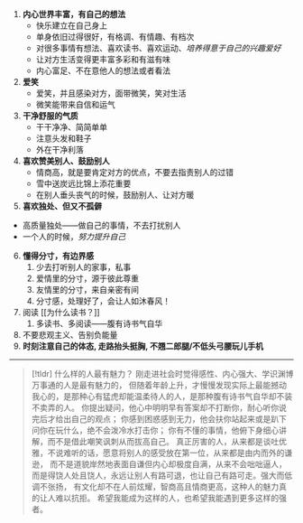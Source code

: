 1. **内心世界丰富，有自己的想法**
	- 快乐建立在自己身上
	- 单身依旧过得很好，有格调、有情趣、有档次
	- 对很多事情有想法、喜欢读书、喜欢运动、*培养得意于自己的兴趣爱好*
	- 让对方生活变得更丰富多彩和有滋有味
	- 内心富足、不在意他人的想法或者看法
2. **爱笑**
	* 爱笑，并且感染对方，面带微笑，笑对生活
	* 微笑能带来自信和运气
3. **干净舒服的气质**
	- 干干净净、简简单单
	- 注意头发和鞋子
	- 外在干净利落 
4. **喜欢赞美别人、鼓励别人**
	- 情商高，就是要肯定对方的优点，不要去指责别人的过错
	- 雪中送炭远比锦上添花重要
	- 在别人垂头丧气的时候，鼓励别人、让对方暖
5. **喜欢独处、但又不孤僻**
- 高质量独处——做自己的事情，不去打扰别人
- 一个人的时候，*努力提升自己*
6. **懂得分寸，有边界感**
	1. 少去打听别人的家事，私事
	2. 爱情里的分寸，源于彼此尊重
	3. 友情里的分寸，来自亲密有间
	4. 分寸感，处理好了，会让人如沐春风！
7. 阅读 [[为什么读书？]]
	1. 多读书、多阅读——腹有诗书气自华
8. 不要悲观主义、告别负能量
9. **时刻注意自己的体态, 走路抬头挺胸, 不翘二郎腿/不低头弓腰玩儿手机**

---
> [!tldr] 什么样的人最有魅力？
> 刚走进社会时觉得感性、内心强大、学识渊博万事通的人是最有魅力的，
> 但随着年龄上升，才慢慢发现实际上最能撼动我心的，是那种心有猛虎却能温柔待人的人，是那种腹有诗书气自华却不装不卖弄的人。
> 你提出疑问，他心中明明早有答案却不打断你，耐心听你说完后才给出自己的观点；
> 你感到困惑感到无力，他会扶你站起来或是趴下问你在玩什么，绝不会泼冷水打击你；
> 你有不懂的事情，他俯下身细心讲解，而不是借此嘲笑讽刺从而拔高自己。
> 真正厉害的人，从来都是谈吐优雅，不说难听的话，愿意将别人的感受放在第一位，从来都是由内而外的谦逊，
> 而不是道貌岸然地表面自谦但内心却极度自满，从来不会咄咄逼人，
> 而是得饶人处且饶人，永远让别人有路可退，也让自己有路可走。强大而低调不张扬，
> 有文化却不在人前炫耀，智商高且情商更高，这种人的魅力真的让人难以抗拒。
> 希望我能成为这样的人，也希望我能遇到更多这样的强者。

